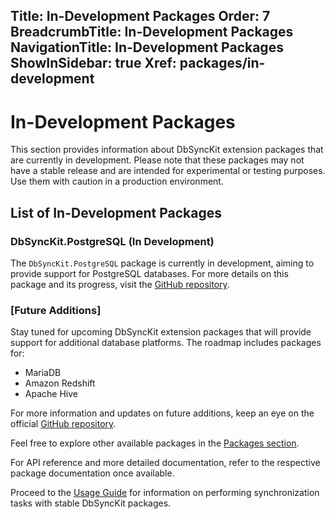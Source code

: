 ﻿﻿Title: In-Development Packages
Order: 7
BreadcrumbTitle: In-Development Packages
NavigationTitle: In-Development Packages
ShowInSidebar: true
Xref: packages/in-development
---

# In-Development Packages

This section provides information about DbSyncKit extension packages that are currently in development. Please note that these packages may not have a stable release and are intended for experimental or testing purposes. Use them with caution in a production environment.

## List of In-Development Packages

### DbSyncKit.PostgreSQL (In Development)

The `DbSyncKit.PostgreSQL` package is currently in development, aiming to provide support for PostgreSQL databases. For more details on this package and its progress, visit the [GitHub repository](https://github.com/RohitM-IN/DbSyncKit/tree/master/DbSyncKit.Postgre).

### [Future Additions]

Stay tuned for upcoming DbSyncKit extension packages that will provide support for additional database platforms. The roadmap includes packages for:

- MariaDB
- Amazon Redshift
- Apache Hive

For more information and updates on future additions, keep an eye on the official [GitHub repository](https://github.com/RohitM-IN/DbSyncKit).

Feel free to explore other available packages in the [Packages section](xref:packages).

For API reference and more detailed documentation, refer to the respective package documentation once available.

Proceed to the [Usage Guide](xref:usage) for information on performing synchronization tasks with stable DbSyncKit packages.
